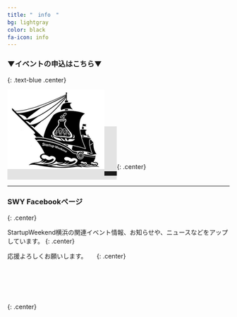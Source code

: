 ```yaml
---
title: "　info　"
bg: lightgray
color: black
fa-icon: info
---
```



### **▼イベントの申込はこちら▼**
{: .text-blue .center}

<span class="fa-stack subtlecircle" style="font-size:100px; background:rgba(0,0,0,0.1)">
  <a href="https://swyokohama.doorkeeper.jp/events/21516">
  <img src="/img/info/swy.png">
  </a>
</span>
{: .center}

---

### **SWY Facebookページ**
{: .center}

StartupWeekend横浜の関連イベント情報、お知らせや、ニュースなどをアップしています。
{: .center}

応援よろしくお願いします。
　
{: .center}

<span class="fa-stack subtlecircle" style="font-size:100px; background:rgba(0,0,0,0.1)">
<a href="https://www.facebook.com/startupweekendyokohama">
  <i class="fa fa-facebook-square fa-stack-1x text-navy"></i>
  </a>
</span>
{: .center}


